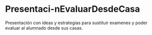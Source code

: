 # Presentaci-nEvaluarDesdeCasa
Presentación con ideas y estrategias para sustituir examenes y poder evaluar al alumnado desde sus casas.
